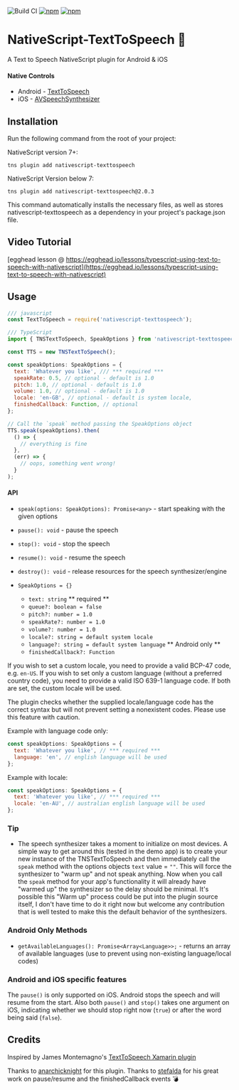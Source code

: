 ![Build CI](https://github.com/bradmartin/nativescript-texttospeech/workflows/Build%20CI/badge.svg)
[![npm](https://img.shields.io/npm/v/nativescript-texttospeech.svg)](https://www.npmjs.com/package/nativescript-texttospeech)
[![npm](https://img.shields.io/npm/dt/nativescript-texttospeech.svg?label=npm%20downloads)](https://www.npmjs.com/package/nativescript-texttospeech)

# NativeScript-TextToSpeech :loudspeaker:

A Text to Speech NativeScript plugin for Android & iOS

#### Native Controls

- Android - [TextToSpeech](https://developer.android.com/reference/android/speech/tts/TextToSpeech.html)
- iOS - [AVSpeechSynthesizer](https://developer.apple.com/reference/avfoundation/avspeechsynthesizer)

## Installation

Run the following command from the root of your project:

NativeScript version 7+:

```
tns plugin add nativescript-texttospeech
```

NativeScript Version below 7:

```
tns plugin add nativescript-texttospeech@2.0.3
```

This command automatically installs the necessary files, as well as stores nativescript-texttospeech as a dependency in your project's package.json file.

## Video Tutorial

[egghead lesson @ https://egghead.io/lessons/typescript-using-text-to-speech-with-nativescript](https://egghead.io/lessons/typescript-using-text-to-speech-with-nativescript)

## Usage

```js
/// javascript
const TextToSpeech = require('nativescript-texttospeech');

/// TypeScript
import { TNSTextToSpeech, SpeakOptions } from 'nativescript-texttospeech';

const TTS = new TNSTextToSpeech();

const speakOptions: SpeakOptions = {
  text: 'Whatever you like', /// *** required ***
  speakRate: 0.5, // optional - default is 1.0
  pitch: 1.0, // optional - default is 1.0
  volume: 1.0, // optional - default is 1.0
  locale: 'en-GB', // optional - default is system locale,
  finishedCallback: Function, // optional
};

// Call the `speak` method passing the SpeakOptions object
TTS.speak(speakOptions).then(
  () => {
    // everything is fine
  },
  (err) => {
    // oops, something went wrong!
  }
);
```

#### API

- `speak(options: SpeakOptions): Promise<any>` - start speaking with the given options
- `pause(): void` - pause the speech
- `stop(): void` - stop the speech
- `resume(): void` - resume the speech
- `destroy(): void` - release resources for the speech synthesizer/engine

- `SpeakOptions = {}`
  - `text: string` ** required **
  - `queue?: boolean = false`
  - `pitch?: number = 1.0`
  - `speakRate?: number = 1.0`
  - `volume?: number = 1.0`
  - `locale?: string = default system locale`
  - `language?: string = default system language` ** Android only **
  - `finishedCallback?: Function`

If you wish to set a custom locale, you need to provide a valid BCP-47 code, e.g. `en-US`. If you wish to set only a custom language (without a preferred country code), you need to provide a valid ISO 639-1 language code. If both are set, the custom locale will be used.

The plugin checks whether the supplied locale/language code has the correct syntax but will not prevent setting a nonexistent codes. Please use this feature with caution.

Example with language code only:

```js
const speakOptions: SpeakOptions = {
  text: 'Whatever you like', // *** required ***
  language: 'en', // english language will be used
};
```

Example with locale:

```js
const speakOptions: SpeakOptions = {
  text: 'Whatever you like', // *** required ***
  locale: 'en-AU', // australian english language will be used
};
```

### Tip

- The speech synthesizer takes a moment to initialize on most devices. A simple way to get around this (tested in the demo app) is to create your new instance of the TNSTextToSpeech and then immediately call the `speak` method with the options objects `text` value = `""`. This will force the synthesizer to "warm up" and not speak anything. Now when you call the `speak` method for your app's functionality it will already have "warmed up" the synthesizer so the delay should be minimal.
  It's possible this "Warm up" process could be put into the plugin source itself, I don't have time to do it right now but welcome any contribution that is well tested to make this the default behavior of the synthesizers.

### Android Only Methods

- `getAvailableLanguages(): Promise<Array<Language>>;` - returns an array of available languages (use to prevent using non-existing language/local codes)

### Android and iOS specific features

The `pause()` is only supported on iOS. Android stops the speech and will resume from the start. Also both `pause()` and `stop()` takes one argument on iOS, indicating whether we should stop right now (`true`) or after the word being said (`false`).

## Credits

Inspired by James Montemagno's [TextToSpeech Xamarin plugin](https://github.com/jamesmontemagno/Xamarin.Plugins/tree/master/TextToSpeech)

Thanks to [anarchicknight](https://github.com/anarchicknight) for this plugin.
Thanks to [stefalda](https://github.com/stefalda) for his great work on pause/resume and the finishedCallback events :bomb:
